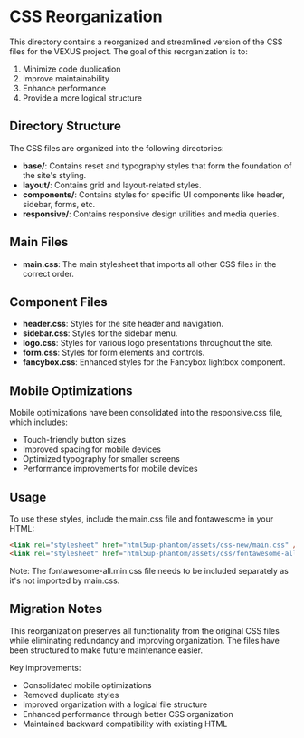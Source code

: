 # CSS Reorganization

This directory contains a reorganized and streamlined version of the CSS files for the VEXUS project. The goal of this reorganization is to:

1. Minimize code duplication
2. Improve maintainability
3. Enhance performance
4. Provide a more logical structure

## Directory Structure

The CSS files are organized into the following directories:

- **base/**: Contains reset and typography styles that form the foundation of the site's styling.
- **layout/**: Contains grid and layout-related styles.
- **components/**: Contains styles for specific UI components like header, sidebar, forms, etc.
- **responsive/**: Contains responsive design utilities and media queries.

## Main Files

- **main.css**: The main stylesheet that imports all other CSS files in the correct order.

## Component Files

- **header.css**: Styles for the site header and navigation.
- **sidebar.css**: Styles for the sidebar menu.
- **logo.css**: Styles for various logo presentations throughout the site.
- **form.css**: Styles for form elements and controls.
- **fancybox.css**: Enhanced styles for the Fancybox lightbox component.

## Mobile Optimizations

Mobile optimizations have been consolidated into the responsive.css file, which includes:

- Touch-friendly button sizes
- Improved spacing for mobile devices
- Optimized typography for smaller screens
- Performance improvements for mobile devices

## Usage

To use these styles, include the main.css file and fontawesome in your HTML:

```html
<link rel="stylesheet" href="html5up-phantom/assets/css-new/main.css" />
<link rel="stylesheet" href="html5up-phantom/assets/css/fontawesome-all.min.css" />
```

Note: The fontawesome-all.min.css file needs to be included separately as it's not imported by main.css.

## Migration Notes

This reorganization preserves all functionality from the original CSS files while eliminating redundancy and improving organization. The files have been structured to make future maintenance easier.

Key improvements:
- Consolidated mobile optimizations
- Removed duplicate styles
- Improved organization with a logical file structure
- Enhanced performance through better CSS organization
- Maintained backward compatibility with existing HTML
